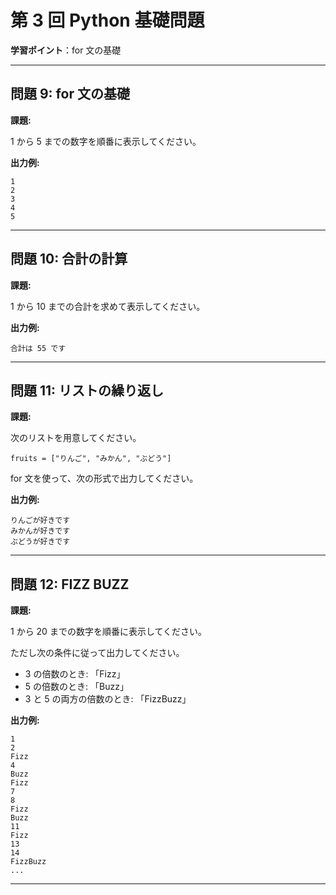 # 第 3 回 Python 基礎問題

**学習ポイント**：for 文の基礎

---

## **問題 9: for 文の基礎**

**課題:**

1 から 5 までの数字を順番に表示してください。

**出力例:**

```
1
2
3
4
5
```

---

## **問題 10: 合計の計算**

**課題:**

1 から 10 までの合計を求めて表示してください。

**出力例:**

```
合計は 55 です
```

---

## **問題 11: リストの繰り返し**

**課題:**

次のリストを用意してください。

```
fruits = ["りんご", "みかん", "ぶどう"]
```

for 文を使って、次の形式で出力してください。

**出力例:**

```
りんごが好きです
みかんが好きです
ぶどうが好きです
```

---

## **問題 12: FIZZ BUZZ**

**課題:**

1 から 20 までの数字を順番に表示してください。

ただし次の条件に従って出力してください。

- 3 の倍数のとき: 「Fizz」
- 5 の倍数のとき: 「Buzz」
- 3 と 5 の両方の倍数のとき: 「FizzBuzz」

**出力例:**

```
1
2
Fizz
4
Buzz
Fizz
7
8
Fizz
Buzz
11
Fizz
13
14
FizzBuzz
...
```

---
